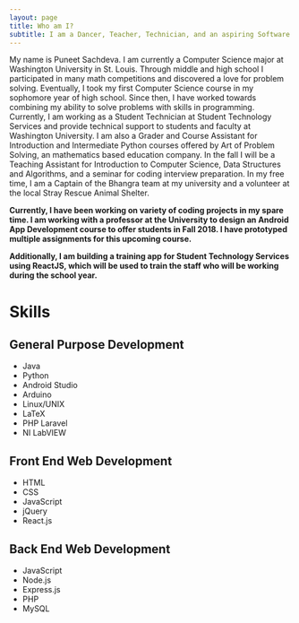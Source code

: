 ```yaml
---
layout: page
title: Who am I? 
subtitle: I am a Dancer, Teacher, Technician, and an aspiring Software Developer
---
```


My name is Puneet Sachdeva. I am currently a Computer Science major at Washington University in St. Louis. Through middle and high school I participated in many math competitions and discovered a love for problem solving. Eventually, I took my first Computer Science course in my sophomore year of high school. Since then, I have worked towards combining my ability to solve problems with skills in programming. Currently, I am working as a Student Technician at Student Technology Services and provide technical support to students and faculty at Washington University. I am also a Grader and Course Assistant for Introduction and Intermediate Python courses offered by Art of Problem Solving, an mathematics based education company. In the fall I will be a Teaching Assistant for Introduction to Computer Science, Data Structures and Algorithms, and a seminar for coding interview preparation. In my free time, I am a Captain of the Bhangra team at my university and a volunteer at the local Stray Rescue Animal Shelter. 

**Currently, I have been working on variety of coding projects in my spare time. I am working with a professor at the University to design an Android App Development course to offer students in Fall 2018. I have prototyped multiple assignments for this upcoming course.** 

**Additionally, I am building a training app for Student Technology Services using ReactJS, which will be used to train the staff who will be working during the school year.** 

# Skills 

## General Purpose Development 

* Java
* Python
* Android Studio 
* Arduino 
* Linux/UNIX
* LaTeX 
* PHP Laravel 
* NI LabVIEW 

## Front End Web Development 

* HTML 
* CSS
* JavaScript 
* jQuery 
* React.js

## Back End Web Development 

* JavaScript 
* Node.js 
* Express.js 
* PHP
* MySQL



